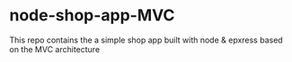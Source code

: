 # node-shop-app-MVC
This repo contains the a simple shop app built with node &amp; epxress based on the MVC architecture
